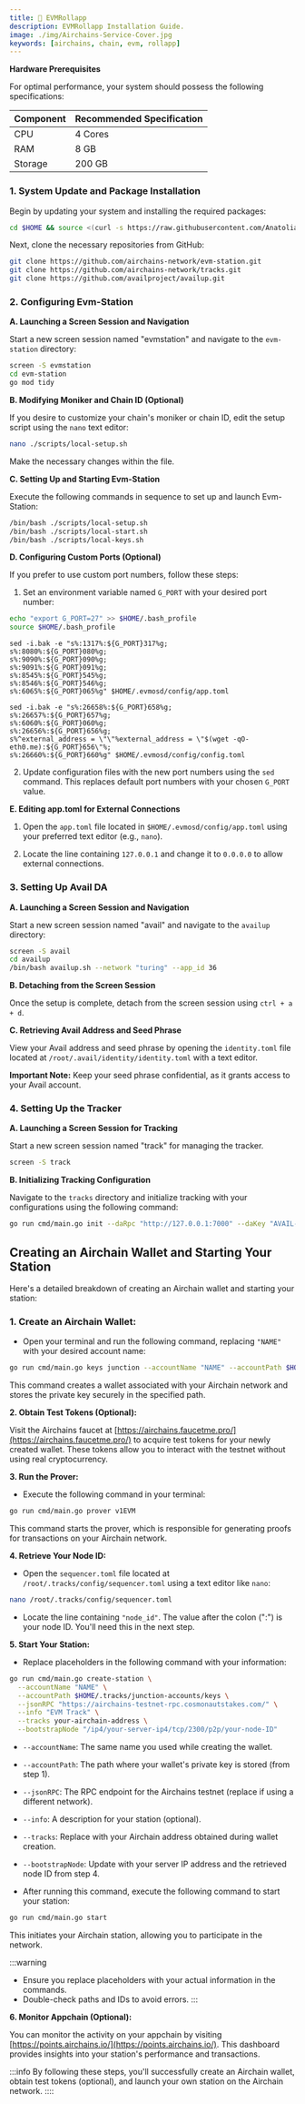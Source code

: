 ```yaml
---
title: 🔗 EVMRollapp
description: EVMRollapp Installation Guide.
image: ./img/Airchains-Service-Cover.jpg
keywords: [airchains, chain, evm, rollapp]
---
```


**Hardware Prerequisites**

For optimal performance, your system should possess the following specifications:

| **Component** | **Recommended Specification** |
|---|---|
| CPU | 4 Cores |
| RAM | 8 GB |
| Storage | 200 GB |

### 1. System Update and Package Installation

Begin by updating your system and installing the required packages:

```bash
cd $HOME && source <(curl -s https://raw.githubusercontent.com/AnatolianTeam/scripts/main/install.sh)
```

Next, clone the necessary repositories from GitHub:

```bash
git clone https://github.com/airchains-network/evm-station.git
git clone https://github.com/airchains-network/tracks.git
git clone https://github.com/availproject/availup.git
```

### 2. Configuring Evm-Station

**A. Launching a Screen Session and Navigation**

Start a new screen session named "evmstation" and navigate to the `evm-station` directory:

```bash
screen -S evmstation
cd evm-station
go mod tidy
```

**B. Modifying Moniker and Chain ID (Optional)**

If you desire to customize your chain's moniker or chain ID, edit the setup script using the `nano` text editor:

```bash
nano ./scripts/local-setup.sh
```

Make the necessary changes within the file.

**C. Setting Up and Starting Evm-Station**

Execute the following commands in sequence to set up and launch Evm-Station:

```bash
/bin/bash ./scripts/local-setup.sh
/bin/bash ./scripts/local-start.sh
/bin/bash ./scripts/local-keys.sh
```

**D. Configuring Custom Ports (Optional)**

If you prefer to use custom port numbers, follow these steps:

1. Set an environment variable named `G_PORT` with your desired port number:

```bash
echo "export G_PORT=27" >> $HOME/.bash_profile
source $HOME/.bash_profile
```
```
sed -i.bak -e "s%:1317%:${G_PORT}317%g;
s%:8080%:${G_PORT}080%g;
s%:9090%:${G_PORT}090%g;
s%:9091%:${G_PORT}091%g;
s%:8545%:${G_PORT}545%g;
s%:8546%:${G_PORT}546%g;
s%:6065%:${G_PORT}065%g" $HOME/.evmosd/config/app.toml
```
```
sed -i.bak -e "s%:26658%:${G_PORT}658%g;
s%:26657%:${G_PORT}657%g;
s%:6060%:${G_PORT}060%g;
s%:26656%:${G_PORT}656%g;
s%^external_address = \"\"%external_address = \"$(wget -qO- eth0.me):${G_PORT}656\"%;
s%:26660%:${G_PORT}660%g" $HOME/.evmosd/config/config.toml
```

2. Update configuration files with the new port numbers using the `sed` command. This replaces default port numbers with your chosen `G_PORT` value.

**E. Editing app.toml for External Connections**

1. Open the `app.toml` file located in `$HOME/.evmosd/config/app.toml` using your preferred text editor (e.g., `nano`).

2. Locate the line containing `127.0.0.1` and change it to `0.0.0.0` to allow external connections.

### 3. Setting Up Avail DA

**A. Launching a Screen Session and Navigation**

Start a new screen session named "avail" and navigate to the `availup` directory:

```bash
screen -S avail
cd availup
/bin/bash availup.sh --network "turing" --app_id 36
```

**B. Detaching from the Screen Session**

Once the setup is complete, detach from the screen session using `ctrl + a + d`.

**C. Retrieving Avail Address and Seed Phrase**

View your Avail address and seed phrase by opening the `identity.toml` file located at `/root/.avail/identity/identity.toml` with a text editor.

**Important Note:** Keep your seed phrase confidential, as it grants access to your Avail account.

### 4. Setting Up the Tracker

**A. Launching a Screen Session for Tracking**

Start a new screen session named "track" for managing the tracker.

```bash
screen -S track
```

**B. Initializing Tracking Configuration**

Navigate to the `tracks` directory and initialize tracking with your configurations using the following command:

```bash
go run cmd/main.go init --daRpc "http://127.0.0.1:7000" --daKey "AVAIL-PUB-KEY" --daType "avail"
```

## Creating an Airchain Wallet and Starting Your Station

Here's a detailed breakdown of creating an Airchain wallet and starting your station:

### 1. Create an Airchain Wallet:

- Open your terminal and run the following command, replacing `"NAME"` with your desired account name:

```bash
go run cmd/main.go keys junction --accountName "NAME" --accountPath $HOME/.tracks/junction-accounts/keys
```

This command creates a wallet associated with your Airchain network and stores the private key securely in the specified path.

**2. Obtain Test Tokens (Optional):**

Visit the Airchains faucet at [https://airchains.faucetme.pro/](https://airchains.faucetme.pro/) to acquire test tokens for your newly created wallet. These tokens allow you to interact with the testnet without using real cryptocurrency.

**3. Run the Prover:**

- Execute the following command in your terminal:

```bash
go run cmd/main.go prover v1EVM
```

This command starts the prover, which is responsible for generating proofs for transactions on your Airchain network.

**4. Retrieve Your Node ID:**

- Open the `sequencer.toml` file located at `/root/.tracks/config/sequencer.toml` using a text editor like `nano`:

```bash
nano /root/.tracks/config/sequencer.toml
```

- Locate the line containing `"node_id"`. The value after the colon (":") is your node ID. You'll need this in the next step.

**5. Start Your Station:**

- Replace placeholders in the following command with your information:

```bash
go run cmd/main.go create-station \
  --accountName "NAME" \
  --accountPath $HOME/.tracks/junction-accounts/keys \
  --jsonRPC "https://airchains-testnet-rpc.cosmonautstakes.com/" \
  --info "EVM Track" \
  --tracks your-airchain-address \
  --bootstrapNode "/ip4/your-server-ip4/tcp/2300/p2p/your-node-ID"
```

  - `--accountName`: The same name you used while creating the wallet.
  - `--accountPath`: The path where your wallet's private key is stored (from step 1).
  - `--jsonRPC`: The RPC endpoint for the Airchains testnet (replace if using a different network).
  - `--info`: A description for your station (optional).
  - `--tracks`: Replace with your Airchain address obtained during wallet creation.
  - `--bootstrapNode`: Update with your server IP address and the retrieved node ID from step 4.

- After running this command, execute the following command to start your station:

```bash
go run cmd/main.go start
```

This initiates your Airchain station, allowing you to participate in the network.

:::warning
- Ensure you replace placeholders with your actual information in the commands.
- Double-check paths and IDs to avoid errors.
:::

**6. Monitor Appchain (Optional):**

You can monitor the activity on your appchain by visiting [https://points.airchains.io/](https://points.airchains.io/). This dashboard provides insights into your station's performance and transactions.

:::info
By following these steps, you'll successfully create an Airchain wallet, obtain test tokens (optional), and launch your own station on the Airchain network.
::::
